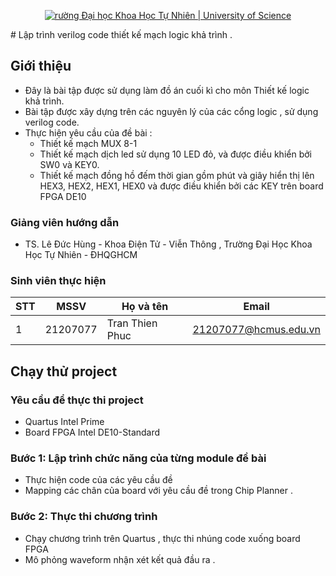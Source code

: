 <p align="center">
  <a href="https://hcmus.edu.vn//" title="Trường Đại học Khoa Học Tự Nhiên " style="border: none;">
    <img src="https://fetel.hcmus.edu.vn/wp-content/uploads/2022/09/logo-fetel.png" alt="rường Đại học Khoa Học Tự Nhiên | University of Science">
  </a>
</p>
# Lập trình verilog code thiết kế mạch logic khả trình .

## Giới thiệu

* Đây là bài tập được sử dụng làm đồ án cuối kì cho môn Thiết kế logic khả trình.
* Bài tập được xây dựng trên các nguyên lý của các cổng logic , sử dụng verilog code.
* Thực hiện yêu cầu của đề bài :
  - Thiết kế mạch MUX 8-1
  - Thiết kế mạch dịch led sử dụng 10 LED đỏ, và được điều khiển bởi SW0 và KEY0.
  - Thiết kế mạch đồng hồ đếm thời gian gồm phút và giây hiển thị lên HEX3, HEX2, HEX1, HEX0 và được điều khiển bởi các KEY trên board FPGA DE10

### Giảng viên hướng dẫn

* TS. Lê Đức Hùng - Khoa Điện Tử - Viễn Thông , Trường Đại Học Khoa Học Tự Nhiên - ĐHQGHCM

### Sinh viên thực hiện

|**STT**|**MSSV**|  **Họ và tên**  |       **Email**      |
|-------|--------|-----------------|----------------------|
|   1   |21207077|Tran Thien Phuc  |21207077@hcmus.edu.vn |

## Chạy thử project

### Yêu cầu để thực thi project

* Quartus Intel Prime
* Board FPGA Intel DE10-Standard

### Bước 1: Lập trình chức năng của từng module đề bài   

* Thực hiện code của các yêu cầu đề
* Mapping các chân của board với yêu cầu đề trong Chip Planner .

### Bước 2: Thực thi chương trình

* Chạy chương trình trên Quartus , thực thi nhúng code xuống board FPGA
* Mô phỏng waveform nhận xét kết quả đầu ra . 
